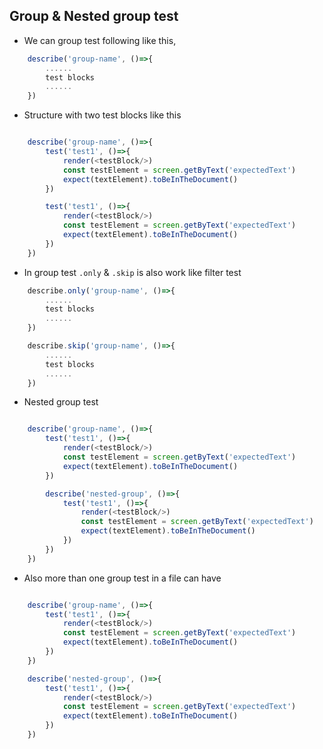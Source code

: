 ## Group & Nested group test

* We can group test following like this,

```js
    describe('group-name', ()=>{
        ......
        test blocks
        ......
    })

```

* Structure with two test blocks like this 

```js

    describe('group-name', ()=>{
        test('test1', ()=>{
            render(<testBlock/>)
            const testElement = screen.getByText('expectedText')
            expect(textElement).toBeInTheDocument()
        })

        test('test1', ()=>{
            render(<testBlock/>)
            const testElement = screen.getByText('expectedText')
            expect(textElement).toBeInTheDocument()
        })
    })

```

* In group test `.only` & `.skip` is also work like filter test

```js
    describe.only('group-name', ()=>{
        ......
        test blocks
        ......
    })

```

```js
    describe.skip('group-name', ()=>{
        ......
        test blocks
        ......
    })

```

* Nested group test

```js

    describe('group-name', ()=>{
        test('test1', ()=>{
            render(<testBlock/>)
            const testElement = screen.getByText('expectedText')
            expect(textElement).toBeInTheDocument()
        })

        describe('nested-group', ()=>{
            test('test1', ()=>{
                render(<testBlock/>)
                const testElement = screen.getByText('expectedText')
                expect(textElement).toBeInTheDocument()
            })
        })
    })

```

* Also more than one group test in a file can have

```js

    describe('group-name', ()=>{
        test('test1', ()=>{
            render(<testBlock/>)
            const testElement = screen.getByText('expectedText')
            expect(textElement).toBeInTheDocument()
        })
    })

    describe('nested-group', ()=>{
        test('test1', ()=>{
            render(<testBlock/>)
            const testElement = screen.getByText('expectedText')
            expect(textElement).toBeInTheDocument()
        })
    })

```